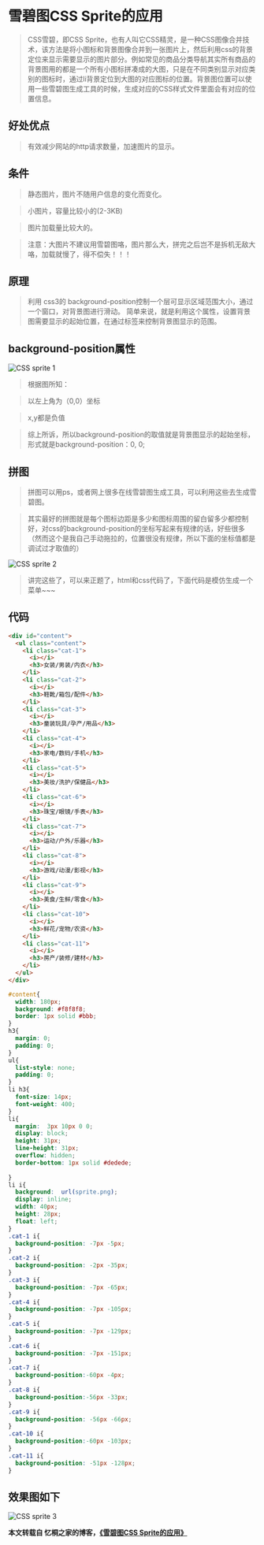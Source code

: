 # 雪碧图CSS Sprite的应用

> CSS雪碧，即CSS Sprite，也有人叫它CSS精灵，是一种CSS图像合并技术，该方法是将小图标和背景图像合并到一张图片上，然后利用css的背景定位来显示需要显示的图片部分。例如常见的商品分类导航其实所有商品的背景图用的都是一个所有小图标拼凑成的大图，只是在不同类别显示对应类别的图标时，通过li背景定位到大图的对应图标的位置。背景图位置可以使用一些雪碧图生成工具的时候，生成对应的CSS样式文件里面会有对应的位置信息。

## 好处优点

> 有效减少网站的http请求数量，加速图片的显示。

## 条件

> 静态图片，图片不随用户信息的变化而变化。

> 小图片，容量比较小的(2-3KB)

> 图片加载量比较大的。

> 注意：大图片不建议用雪碧图咯，图片那么大，拼完之后岂不是拆机无敌大咯，加载就慢了，得不偿失！！！

## 原理

> 利用 css3的 background-position控制一个层可显示区域范围大小，通过一个窗口，对背景图进行滑动。
简单来说，就是利用这个属性，设置背景图需要显示的起始位置，在通过标签来控制背景图显示的范围。

## background-position属性

![CSS sprite 1](https://gfblog.cn/images/github/gfphp/web-css-雪碧图1.jpg)

> 根据图所知：

> 以左上角为（0,0）坐标

> x,y都是负值

> 综上所诉，所以background-position的取值就是背景图显示的起始坐标，形式就是background-position：0, 0;

## 拼图

> 拼图可以用ps，或者网上很多在线雪碧图生成工具，可以利用这些去生成雪碧图。

> 其实最好的拼图就是每个图标边距是多少和图标周围的留白留多少都控制好，对css的background-position的坐标写起来有规律的话，好些很多（然而这个是我自己手动拖拉的，位置很没有规律，所以下面的坐标值都是调试过才取值的）

![CSS sprite 2](https://gfblog.cn/images/github/gfphp/web-css-雪碧图2.png)

> 讲完这些了，可以来正题了，html和css代码了，下面代码是模仿生成一个菜单~~~

## 代码

```html
<div id="content">
  <ul class="content">
    <li class="cat-1">
      <i></i>
      <h3>女装/男装/内衣</h3>
    </li>
    <li class="cat-2">
      <i></i>
      <h3>鞋靴/箱包/配件</h3>
    </li>
    <li class="cat-3">
      <i></i>
      <h3>童装玩具/孕产/用品</h3>
    </li>
    <li class="cat-4">
      <i></i>
      <h3>家电/数码/手机</h3>
    </li>
    <li class="cat-5">
      <i></i>
      <h3>美妆/洗护/保健品</h3>
    </li>
    <li class="cat-6">
      <i></i>
      <h3>珠宝/眼镜/手表</h3>
    </li>
    <li class="cat-7">
      <i></i>
      <h3>运动/户外/乐器</h3>
    </li>
    <li class="cat-8">
      <i></i>
      <h3>游戏/动漫/影视</h3>
    </li>
    <li class="cat-9">
      <i></i>
      <h3>美食/生鲜/零食</h3>
    </li>
    <li class="cat-10">
      <i></i>
      <h3>鲜花/宠物/农资</h3>
    </li>
    <li class="cat-11">
      <i></i>
      <h3>房产/装修/建材</h3>
    </li>
  </ul>
</div>
```

```css
#content{
  width: 180px;
  background: #f8f8f8;
  border: 1px solid #bbb;
}
h3{
  margin: 0;
  padding: 0;
}
ul{
  list-style: none;
  padding: 0;
}
li h3{
  font-size: 14px;
  font-weight: 400;
}
li{  
  margin:  3px 10px 0 0;
  display: block;
  height: 31px;
  line-height: 31px;
  overflow: hidden;
  border-bottom: 1px solid #dedede;
 
}
li i{
  background:  url(sprite.png);
  display: inline;
  width: 40px;
  height: 28px;
  float: left;
}
.cat-1 i{
  background-position: -7px -5px;
}
.cat-2 i{
  background-position: -2px -35px;
}
.cat-3 i{
  background-position: -7px -65px;
}
.cat-4 i{
  background-position: -7px -105px;
}
.cat-5 i{
  background-position: -7px -129px;
}
.cat-6 i{
  background-position: -7px -151px;
}
.cat-7 i{
  background-position:-60px -4px;
}
.cat-8 i{
  background-position:-56px -33px;
}
.cat-9 i{
  background-position: -56px -66px;
}
.cat-10 i{
  background-position:-60px -103px;
}
.cat-11 i{
  background-position: -51px -128px;
}
```

## 效果图如下

![CSS sprite 3](https://gfblog.cn/images/github/gfphp/web-css-雪碧图3.jpg)

**本文转载自 忆桐之家的博客，<a href="http://hongyitong.github.io/2016/12/23/雪碧图CSS%20Sprite的应用/" rel="nofollow">《雪碧图CSS Sprite的应用》</a>**